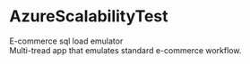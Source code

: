 # AzureScalabilityTest
E-commerce sql load emulator  
Multi-tread app that emulates standard e-commerce workflow. 
